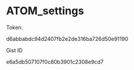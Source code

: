 # ATOM_settings

Token:

d6abbabdc94d2407fb2e2de316ba726d50e91190

Gist ID

e6a5db507107f0c80b3901c2308e9cd7
